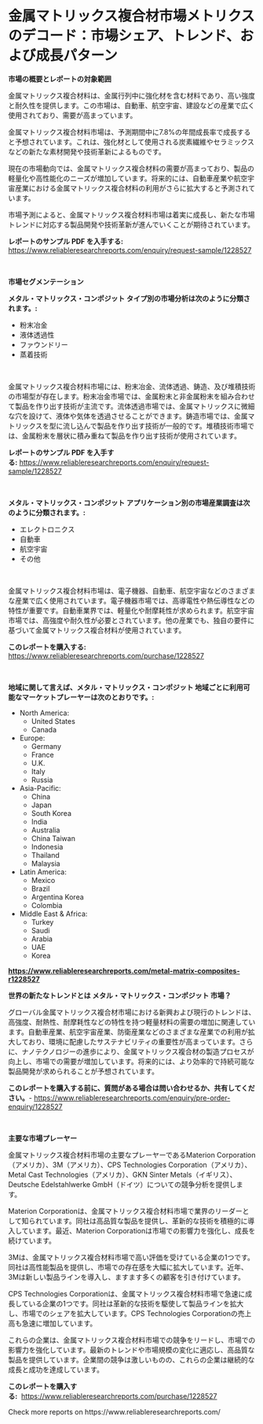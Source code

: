 <p><h1>金属マトリックス複合材市場メトリクスのデコード：市場シェア、トレンド、および成長パターン</h1></p><p><strong>市場の概要とレポートの対象範囲</strong></p>
<p><p>金属マトリックス複合材料は、金属行列中に強化材を含む材料であり、高い強度と耐久性を提供します。この市場は、自動車、航空宇宙、建設などの産業で広く使用されており、需要が高まっています。</p><p>金属マトリックス複合材料市場は、予測期間中に7.8%の年間成長率で成長すると予想されています。これは、強化材として使用される炭素繊維やセラミックスなどの新たな素材開発や技術革新によるものです。</p><p>現在の市場動向では、金属マトリックス複合材料の需要が高まっており、製品の軽量化や高性能化のニーズが増加しています。将来的には、自動車産業や航空宇宙産業における金属マトリックス複合材料の利用がさらに拡大すると予測されています。</p><p>市場予測によると、金属マトリックス複合材料市場は着実に成長し、新たな市場トレンドに対応する製品開発や技術革新が進んでいくことが期待されています。</p></p>
<p><strong>レポートのサンプル PDF を入手する:</strong> <a href="https://www.reliableresearchreports.com/enquiry/request-sample/1228527">https://www.reliableresearchreports.com/enquiry/request-sample/1228527</a></p>
<p>&nbsp;</p>
<p><strong>市場セグメンテーション</strong></p>
<p><strong>メタル・マトリックス・コンポジット タイプ別の市場分析は次のように分類されます。:</strong></p>
<p><ul><li>粉末冶金</li><li>液体透過性</li><li>ファウンドリー</li><li>蒸着技術</li></ul></p>
<p>&nbsp;</p>
<p><p>金属マトリックス複合材料市場には、粉末冶金、流体透過、鋳造、及び堆積技術の市場型が存在します。粉末冶金市場では、金属粉末と非金属粉末を組み合わせて製品を作り出す技術が主流です。流体透過市場では、金属マトリックスに微細な穴を設けて、液体や気体を透過させることができます。鋳造市場では、金属マトリックスを型に流し込んで製品を作り出す技術が一般的です。堆積技術市場では、金属粉末を層状に積み重ねて製品を作り出す技術が使用されています。</p></p>
<p><strong>レポートのサンプル PDF を入手する:</strong>&nbsp;<a href="https://www.reliableresearchreports.com/enquiry/request-sample/1228527">https://www.reliableresearchreports.com/enquiry/request-sample/1228527</a></p>
<p>&nbsp;</p>
<p><strong> メタル・マトリックス・コンポジット アプリケーション別の市場産業調査は次のように分類されます。:</strong></p>
<p><ul><li>エレクトロニクス</li><li>自動車</li><li>航空宇宙</li><li>その他</li></ul></p>
<p>&nbsp;</p>
<p><p>金属マトリックス複合材料市場は、電子機器、自動車、航空宇宙などのさまざまな産業で広く使用されています。電子機器市場では、高導電性や熱伝導性などの特性が重要です。自動車業界では、軽量化や耐摩耗性が求められます。航空宇宙市場では、高強度や耐久性が必要とされています。他の産業でも、独自の要件に基づいて金属マトリックス複合材料が使用されています。</p></p>
<p><strong>このレポートを購入する:</strong>&nbsp; <a href="https://www.reliableresearchreports.com/purchase/1228527">https://www.reliableresearchreports.com/purchase/1228527</a></p>
<p>&nbsp;</p>
<p><strong>地域に関して言えば、メタル・マトリックス・コンポジット 地域ごとに利用可能なマーケットプレーヤーは次のとおりです。:</strong></p>
<p><ul>
    <li>
        North America:
        <ul>
            <li>United States</li>
            <li>Canada</li>
        </ul>
    </li>
    <li>
        Europe:
        <ul>
            <li>Germany</li>
            <li>France</li>
            <li>U.K.</li>
            <li>Italy</li>
            <li>Russia</li>
        </ul>
    </li>
    <li>
        Asia-Pacific:
        <ul>
            <li>China</li>
            <li>Japan</li>
            <li>South Korea</li>
            <li>India</li>
            <li>Australia</li>
            <li>China Taiwan</li>
            <li>Indonesia</li>
            <li>Thailand</li>
            <li>Malaysia</li>
        </ul>
    </li>
    <li>
        Latin America:
        <ul>
            <li>Mexico</li>
            <li>Brazil</li>
            <li>Argentina Korea</li>
            <li>Colombia</li>
        </ul>
    </li>
    <li>
        Middle East & Africa:
        <ul>
            <li>Turkey</li>
            <li>Saudi</li>
            <li>Arabia</li>
            <li>UAE</li>
            <li>Korea</li>
        </ul>
    </li>
    </ul></p>
<p><strong><a href="https://www.reliableresearchreports.com/metal-matrix-composites-r1228527">https://www.reliableresearchreports.com/metal-matrix-composites-r1228527</a></strong>&nbsp;</p>
<p><strong>世界の新たなトレンドとは メタル・マトリックス・コンポジット 市場？</strong></p>
<p><p>グローバル金属マトリックス複合材市場における新興および現行のトレンドは、高強度、耐熱性、耐摩耗性などの特性を持つ軽量材料の需要の増加に関連しています。自動車産業、航空宇宙産業、防衛産業などのさまざまな産業での利用が拡大しており、環境に配慮したサステナビリティの重要性が高まっています。さらに、ナノテクノロジーの進歩により、金属マトリックス複合材の製造プロセスが向上し、市場での需要が増加しています。将来的には、より効率的で持続可能な製品開発が求められることが予想されています。</p></p>
<p><strong>このレポートを購入する前に、質問がある場合は問い合わせるか、共有してください。</strong>- <a href="https://www.reliableresearchreports.com/enquiry/pre-order-enquiry/1228527">https://www.reliableresearchreports.com/enquiry/pre-order-enquiry/1228527</a></p>
<p>&nbsp;</p>
<p><strong>主要な市場プレーヤー</strong></p>
<p><p>金属マトリックス複合材料市場の主要なプレーヤーであるMaterion Corporation（アメリカ）、3M（アメリカ）、CPS Technologies Corporation（アメリカ）、Metal Cast Technologies（アメリカ）、GKN Sinter Metals（イギリス）、Deutsche Edelstahlwerke GmbH（ドイツ）についての競争分析を提供します。</p><p>Materion Corporationは、金属マトリックス複合材料市場で業界のリーダーとして知られています。同社は高品質な製品を提供し、革新的な技術を積極的に導入しています。最近、Materion Corporationは市場での影響力を強化し、成長を続けています。</p><p>3Mは、金属マトリックス複合材料市場で高い評価を受けている企業の1つです。同社は高性能製品を提供し、市場での存在感を大幅に拡大しています。近年、3Mは新しい製品ラインを導入し、ますます多くの顧客を引き付けています。</p><p>CPS Technologies Corporationは、金属マトリックス複合材料市場で急速に成長している企業の1つです。同社は革新的な技術を駆使して製品ラインを拡大し、市場でのシェアを拡大しています。CPS Technologies Corporationの売上高も急速に増加しています。</p><p>これらの企業は、金属マトリックス複合材料市場での競争をリードし、市場での影響力を強化しています。最新のトレンドや市場規模の変化に適応し、高品質な製品を提供しています。企業間の競争は激しいものの、これらの企業は継続的な成長と成功を達成しています。</p></p>
<p><strong>このレポートを購入する:</strong>&nbsp;&nbsp;<a href="https://www.reliableresearchreports.com/purchase/1228527">https://www.reliableresearchreports.com/purchase/1228527</a></p>
<p>Check more reports on https://www.reliableresearchreports.com/</p>